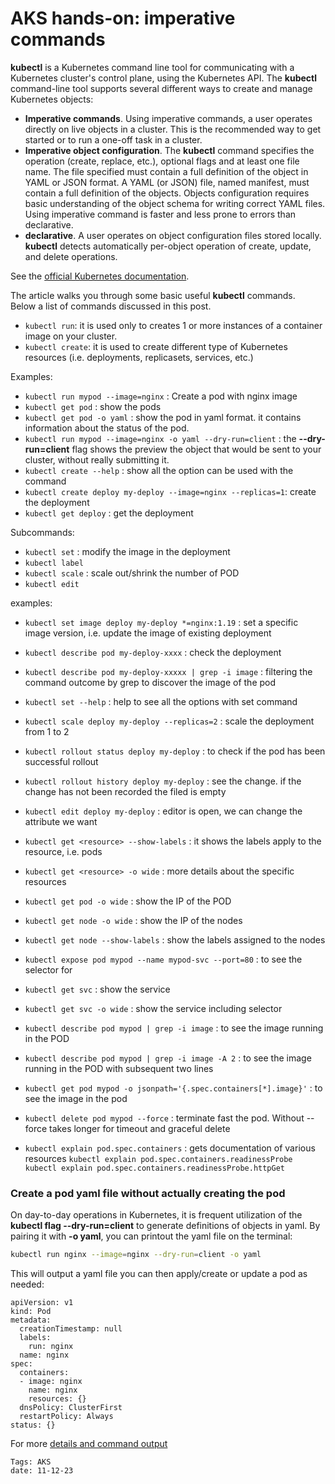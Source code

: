 
<properties
pageTitle= 'AKS hands-on: imperative commands'
description= "AKS hands-on: imperative"
services="AKS"
documentationCenter="https://github.com/fabferri/"
authors="fabferri"
editor="fabferri"/>

<tags
   ms.service="AKS"
   ms.devlang="AKS"
   ms.topic="article"
   ms.tgt_pltfrm="AKS"
   ms.workload="AKS"
   ms.date="19/12/2023"
   ms.author="fabferri" />

# AKS hands-on: imperative commands

**kubectl** is a Kubernetes command line tool for communicating with a Kubernetes cluster's control plane, using the Kubernetes API.
The **kubectl** command-line tool supports several different ways to create and manage Kubernetes objects:
- **Imperative commands**. Using imperative commands, a user operates directly on live objects in a cluster. This is the recommended way to get started or to run a one-off task in a cluster. 
- **Imperative object configuration**. The **kubectl** command specifies the operation (create, replace, etc.), optional flags and at least one file name. The file specified must contain a full definition of the object in YAML or JSON format. A YAML (or JSON) file, named manifest, must contain a full definition of the objects. Objects configuration requires basic understanding of the object schema for writing correct YAML files.
Using imperative command is faster and less prone to errors than declarative. <br>
- **declarative**. A user operates on object configuration files stored locally. **kubectl** detects automatically per-object operation of create, update, and delete operations. <br>

See the [official Kubernetes documentation](https://kubernetes.io/).

The article walks you through some basic useful **kubectl** commands. <br>
Below a list of commands discussed in this post.
- `kubectl run`: it is used only to creates 1 or more instances of a container image on your cluster.
- `kubectl create`: it is used to create different type of Kubernetes resources (i.e. deployments, replicasets, services, etc.)

Examples: <br>
- `kubectl run mypod --image=nginx` : Create a pod with nginx image
- `kubectl get pod` : show the pods
- `kubectl get pod -o yaml` : show the pod in yaml format. it contains information about the status of the pod.
- `kubectl run mypod --image=nginx -o yaml --dry-run=client` : the **--dry-run=client** flag shows the preview the object that would be sent to your cluster, without really submitting it.
- `kubectl create --help` : show all the option can be used with the command
- `kubectl create deploy my-deploy --image=nginx --replicas=1`: create the deployment
- `kubectl get deploy` : get the deployment

Subcommands: <br>
- `kubectl set` : modify the image in the deployment
- `kubectl label`
- `kubectl scale` : scale out/shrink the number of POD
- `kubectl edit`

examples: <br>
- `kubectl set image deploy my-deploy *=nginx:1.19` : set a specific image version, i.e. update the image of existing deployment <br>
- `kubectl describe pod my-deploy-xxxx`  : check the deployment
- `kubectl describe pod my-deploy-xxxxx | grep -i image` : filtering the command outcome by grep to discover the image of the pod
- `kubectl set --help` : help to see all the options with set command

- `kubectl scale deploy my-deploy --replicas=2` : scale the deployment from 1 to 2
- `kubectl rollout status deploy my-deploy` : to check if the pod has been successful rollout
- `kubectl rollout history deploy my-deploy` : see the change. if the change has not been recorded the filed is empty
- `kubectl edit deploy my-deploy` : editor is open, we can change the attribute we want

- `kubectl get <resource> --show-labels` : it shows the labels apply to the resource, i.e. pods
- `kubectl get <resource> -o wide` : more details about the specific resources

- `kubectl get pod -o wide`   : show the IP of the POD
- `kubectl get node -o wide`  : show the IP of the nodes
- `kubectl get node --show-labels` : show the labels assigned to the nodes
- `kubectl expose pod mypod --name mypod-svc --port=80`    : to see the selector for 
- `kubectl get svc`  : show the service
- `kubectl get svc -o wide` : show the service including selector
- `kubectl describe pod mypod | grep -i image` : to see the image running in the POD
- `kubectl describe pod mypod | grep -i image -A 2` : to see the image running in the POD with subsequent two lines
- `kubectl get pod mypod -o jsonpath='{.spec.containers[*].image}'` : to see the image in the pod
- `kubectl delete pod mypod --force`   : terminate fast the pod. Without --force takes longer for timeout and graceful delete
- `kubectl explain pod.spec.containers` : gets documentation of various resources
   `kubectl explain pod.spec.containers.readinessProbe` <br>
   `kubectl explain pod.spec.containers.readinessProbe.httpGet` <br>



### Create a pod yaml file without actually creating the pod
On day-to-day operations in Kubernetes, it is frequent utilization of the **kubectl flag --dry-run=client** to generate definitions of objects in yaml. By pairing it with **-o yaml**, you can printout the yaml file on the terminal:
```bash
kubectl run nginx --image=nginx --dry-run=client -o yaml
```
This will output a yaml file you can then apply/create or update a pod as needed:
```
apiVersion: v1
kind: Pod
metadata:
  creationTimestamp: null
  labels:
    run: nginx
  name: nginx
spec:
  containers:
  - image: nginx
    name: nginx
    resources: {}
  dnsPolicy: ClusterFirst
  restartPolicy: Always
status: {}
```

For more [details and command output](./show-commands.md)





`Tags: AKS` <br>
`date: 11-12-23`

